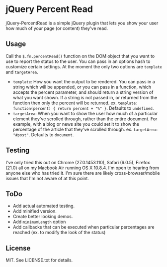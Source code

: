 # jQuery Percent Read #

jQuery-PercentRead is a simple jQuery plugin that lets you show your user how much of your page (or content) they've read.

## Usage ##
Call the `$.fn.percentRead()` function on the DOM object that you want to use to report the status to the user.
You can pass in an options hash to customize certain settings. At the moment the only two options are `template` and `targetArea`.
* `template`: How you want the output to be rendered. You can pass in a string which will be appended, or you can pass in a function, which accepts the percent parameter, and should return a string version of what you want shown. If a string is not passed in, or returned from the function then only the percent will be returned. ex. `template: function(percent) { return percent + "%" }`. Defaults to `undefined`.
* `targetArea`: When you want to show the user how much of a particular element they've scrolled through, rather than the entire document. For example, with a blog or news site you could set it to show the percentage of the article that they've scrolled through. ex. `targetArea: "#post"`. Defaults to `document`.

## Testing ##
I've only tried this out on Chrome (27.0.1453.110), Safari (6.0.5), Firefox (21.0) all on my Macbook Air running OS X 10.8.4. I'm open to hearing from anyone else who has tried it. I'm sure there are likely cross-browser/mobile issues that I'm not aware of at this point.

## ToDo ##
* Add actual automated testing. 
* Add minified version. 
* Create better looking demos.
* Add `minimumLength` option
* Add callbacks that can be executed when particular percentages are reached (ex. to modify the look of the status)

## License ##
MIT. See LICENSE.txt for details.